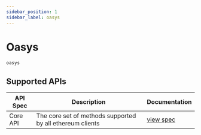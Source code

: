 ```yaml
---
sidebar_position: 1
sidebar_label: oasys
---
```


# Oasys

`oasys`

## Supported APIs

| API Spec | Description                                               | Documentation                  |
| -------- | --------------------------------------------------------- | ------------------------------ |
| Core API | The core set of methods supported by all ethereum clients | [view spec](../specs/core-api) |
